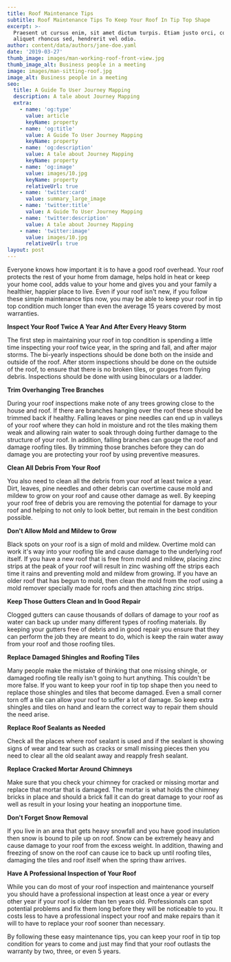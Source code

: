 ```yaml
---
title: Roof Maintenance Tips
subtitle: Roof Maintenance Tips To Keep Your Roof In Tip Top Shape
excerpt: >-
  Praesent ut cursus enim, sit amet dictum turpis. Etiam justo orci, consectetur
  aliquet rhoncus sed, hendrerit vel odio.
author: content/data/authors/jane-doe.yaml
date: '2019-03-27'
thumb_image: images/man-working-roof-front-view.jpg
thumb_image_alt: Business people in a meeting
image: images/man-sitting-roof.jpg
image_alt: Business people in a meeting
seo:
  title: A Guide To User Journey Mapping
  description: A tale about Journey Mapping
  extra:
    - name: 'og:type'
      value: article
      keyName: property
    - name: 'og:title'
      value: A Guide To User Journey Mapping
      keyName: property
    - name: 'og:description'
      value: A tale about Journey Mapping
      keyName: property
    - name: 'og:image'
      value: images/10.jpg
      keyName: property
      relativeUrl: true
    - name: 'twitter:card'
      value: summary_large_image
    - name: 'twitter:title'
      value: A Guide To User Journey Mapping
    - name: 'twitter:description'
      value: A tale about Journey Mapping
    - name: 'twitter:image'
      value: images/10.jpg
      relativeUrl: true
layout: post
---
```

Everyone knows how important it is to have a good roof overhead. Your roof protects the rest of your home from damage, helps hold in heat or keep your home cool, adds value to your home and gives you and your family a healthier, happier place to live. Even if your roof isn't new, if you follow these simple maintenance tips now, you may be able to keep your roof in tip top condition much longer than even the average 15 years covered by most warranties.

**Inspect Your Roof Twice A Year And After Every Heavy Storm**

The first step in maintaining your roof in top condition is spending a little time inspecting your roof twice year, in the spring and fall, and after major storms. The bi-yearly inspections should be done both on the inside and outside of the roof. After storm inspections should be done on the outside of the roof, to ensure that there is no broken tiles, or gouges from flying debris. Inspections should be done with using binoculars or a ladder.

**Trim Overhanging Tree Branches**

During your roof inspections make note of any trees growing close to the house and roof. If there are branches hanging over the roof these should be trimmed back if healthy. Falling leaves or pine needles can end up in valleys of your roof where they can hold in moisture and rot the tiles making them weak and allowing rain water to soak through doing further damage to the structure of your roof. In addition, falling branches can gouge the roof and damage roofing tiles. By trimming those branches before they can do damage you are protecting your roof by using preventive measures.

**Clean All Debris From Your Roof**

You also need to clean all the debris from your roof at least twice a year. Dirt, leaves, pine needles and other debris can overtime cause mold and mildew to grow on your roof and cause other damage as well. By keeping your roof free of debris you are removing the potential for damage to your roof and helping to not only to look better, but remain in the best condition possible.

**Don't Allow Mold and Mildew to Grow**

Black spots on your roof is a sign of mold and mildew. Overtime mold can work it's way into your roofing tile and cause damage to the underlying roof itself. If you have a new roof that is free from mold and mildew, placing zinc strips at the peak of your roof will result in zinc washing off the strips each time it rains and preventing mold and mildew from growing. If you have an older roof that has begun to mold, then clean the mold from the roof using a mold remover specially made for roofs and then attaching zinc strips.

**Keep Those Gutters Clean and In Good Repair**

Clogged gutters can cause thousands of dollars of damage to your roof as water can back up under many different types of roofing materials. By keeping your gutters free of debris and in good repair you ensure that they can perform the job they are meant to do, which is keep the rain water away from your roof and those roofing tiles.

**Replace Damaged Shingles and Roofing Tiles**

Many people make the mistake of thinking that one missing shingle, or damaged roofing tile really isn't going to hurt anything. This couldn't be more false. If you want to keep your roof in tip top shape then you need to replace those shingles and tiles that become damaged. Even a small corner torn off a tile can allow your roof to suffer a lot of damage. So keep extra shingles and tiles on hand and learn the correct way to repair them should the need arise.

**Replace Roof Sealants as Needed**

Check all the places where roof sealant is used and if the sealant is showing signs of wear and tear such as cracks or small missing pieces then you need to clear all the old sealant away and reapply fresh sealant.

**Replace Cracked Mortar Around Chimneys**

Make sure that you check your chimney for cracked or missing mortar and replace that mortar that is damaged. The mortar is what holds the chimney bricks in place and should a brick fall it can do great damage to your roof as well as result in your losing your heating an inopportune time.

**Don't Forget Snow Removal**

If you live in an area that gets heavy snowfall and you have good insulation then snow is bound to pile up on roof. Snow can be extremely heavy and cause damage to your roof from the excess weight. In addition, thawing and freezing of snow on the roof can cause ice to back up until roofing tiles, damaging the tiles and roof itself when the spring thaw arrives.

**Have A Professional Inspection of Your Roof**

While you can do most of your roof inspection and maintenance yourself you should have a professional inspection at least once a year or every other year if your roof is older than ten years old. Professionals can spot potential problems and fix them long before they will be noticeable to you. It costs less to have a professional inspect your roof and make repairs than it will to have to replace your roof sooner than necessary.

By following these easy maintenance tips, you can keep your roof in tip top condition for years to come and just may find that your roof outlasts the warranty by two, three, or even 5 years.
